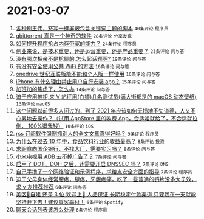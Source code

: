 # 2021-03-07

1. [各种刷王伟，怒写一键屏蔽包含关键词主题的脚本](https://www.v2ex.com/t/759214) `40条评论` `程序员`
1. [qbittorrent 真是一个神奇的软件](https://www.v2ex.com/t/759201) `28条评论` `分享发现`
1. [如何提升程序抢占内存带宽的能力？](https://www.v2ex.com/t/759249) `24条评论` `程序员`
1. [创业来说，是技术重要，还是运营重要，还是产品重要？](https://www.v2ex.com/t/759203) `23条评论` `问与答`
1. [没有哪次相亲不是尬聊的,怎么起话题啊?](https://www.v2ex.com/t/759224) `19条评论` `问与答`
1. [有没有安全使用公共 WiFi 的方法](https://www.v2ex.com/t/759222) `16条评论` `问与答`
1. [onedrive 世纪互联版能不能和个人版一样使用](https://www.v2ex.com/t/759199) `16条评论` `问与答`
1. [iPhone 有什么理由禁止用户自行安装 app？](https://www.v2ex.com/t/759265) `15条评论` `问与答`
1. [加班加的焦虑了，怎么办](https://www.v2ex.com/t/759206) `14条评论` `问与答`
1. [迫于应用被拒,来 V 站征用(白嫖)几名测试员(满大街都是的 macOS 动态壁纸)](https://www.v2ex.com/t/759245) `13条评论` `macOS`
1. [这个问题以前很多人问过的，到了 2021 年应该如何无损地不失道德，人又不心累地去操作？（试用 AppStore 里的收费 App，合适咱就给了，不合适就拉倒， 100%退我钱）](https://www.v2ex.com/t/759247) `10条评论` `iOS`
1. [rss 订阅软件强制抓别人的全文文章真得好吗？](https://www.v2ex.com/t/759241) `9条评论` `程序员`
1. [为什么在过去 10 年中，食品饮料行业的收益最高？](https://www.v2ex.com/t/759229) `8条评论` `投资`
1. [求职意向国企银行，不找大厂，需要实习吗？](https://www.v2ex.com/t/759208) `8条评论` `问与答`
1. [小米电视用 ADB 去不掉广告了？](https://www.v2ex.com/t/759253) `7条评论` `问与答`
1. [启用了 DOT、DOH 之后，还需要开启 DNSSEC 吗？](https://www.v2ex.com/t/759236) `7条评论` `DNS`
1. [自己手撸了一个网络验证和示例程序，求给点安全方面的指导](https://www.v2ex.com/t/759221) `7条评论` `程序员`
1. [迫于父母身体经常腰疼，腿疼，牙龈疼痛，吃了一些普通的钙片没多大见效，求 v 友推荐推荐](https://www.v2ex.com/t/759266) `6条评论` `问与答`
1. [美区🚗自建 还差 3 位 欢迎上🚗 人品保证 长期稳定付款渠道 只要我在一天就能坚持开下去！建议乘客季付！](https://www.v2ex.com/t/759218) `6条评论` `Spotify`
1. [聊天会话列表该怎么处理](https://www.v2ex.com/t/759200) `6条评论` `程序员`
